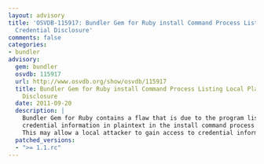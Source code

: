 ```yaml
---
layout: advisory
title: 'OSVDB-115917: Bundler Gem for Ruby install Command Process Listing Local Plaintext
  Credential Disclosure'
comments: false
categories:
- bundler
advisory:
  gem: bundler
  osvdb: 115917
  url: http://www.osvdb.org/show/osvdb/115917
  title: Bundler Gem for Ruby install Command Process Listing Local Plaintext Credential
    Disclosure
  date: 2011-09-20
  description: |
    Bundler Gem for Ruby contains a flaw that is due to the program listing
    credential information in plaintext in the install command process listing.
    This may allow a local attacker to gain access to credential information.
  patched_versions:
  - ">= 1.1.rc"
---
```

